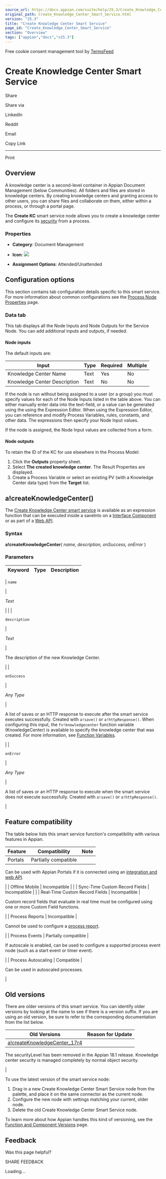 ```yaml
---
source_url: https://docs.appian.com/suite/help/25.3/Create_Knowledge_Center_Smart_Service.html
original_path: Create_Knowledge_Center_Smart_Service.html
version: "25.3"
title: "Create Knowledge Center Smart Service"
page_id: "Create_Knowledge_Center_Smart_Service"
section: "Overview"
tags: ["appian","docs","v25.3"]
---
```



Free cookie consent management tool by [TermsFeed](https://www.termsfeed.com/)

# Create Knowledge Center Smart Service

Share

Share via

LinkedIn

Reddit

Email

Copy Link

* * *

Print

## Overview

A knowledge center is a second-level container in Appian Document Management (below Communities). All folders and files are stored in knowledge centers. By creating knowledge centers and granting access to other users, you can share files and collaborate on them, either within a process, or through a portal page.

The **Create KC** smart service node allows you to create a knowledge center and configure its [security](folder-object.html#prodlink-knowledge-center-security) from a process.

### Properties

-   **Category**: Document Management

-   **Icon**: ![](images/Smart_Service_Icons/Create_KC.png)

-   **Assignment Options**: Attended/Unattended

## Configuration options

This section contains tab configuration details specific to this smart service. For more information about common configurations see the [Process Node Properties](Process_Node_and_Smart_Service_Properties.html) page.

### Data tab

This tab displays all the Node Inputs and Node Outputs for the Service Node. You can add additional inputs and outputs, if needed.

#### Node inputs

The default inputs are:

| Input | Type | Required | Multiple |
| --- | --- | --- | --- |
| Knowledge Center Name | Text | Yes | No |
| Knowledge Center Description | Text | No | No |

If the node is run without being assigned to a user (or a group) you must specify values for each of the Node Inputs listed in the table above. You can either manually enter data into the text-field, or a value can be generated using the using the Expression Editor. When using the Expression Editor, you can reference and modify Process Variables, rules, constants, and other data. The expressions then specify your Node Input values.

If the node is assigned, the Node Input values are collected from a form.

#### Node outputs

To retain the ID of the KC for use elsewhere in the Process Model:

1.  Click the **Outputs** property sheet.
2.  Select **The created knowledge center**. The Result Properties are displayed.
3.  Create a Process Variable or select an existing PV (with a Knowledge Center data type) from the **Target** list.

## a!createKnowledgeCenter()

The [Create Knowledge Center smart service](#) is available as an expression function that can be executed inside a saveInto on a [Interface Component](executing_smart_services.html) or as part of a [Web API](Web_APIs.html).

### Syntax

**a!createKnowledgeCenter**( _name, description, onSuccess, onError_ )

### Parameters

| Keyword | Type | Description |
| --- | --- | --- |
|
`name`

 |

_Text_

 |  |
|

`description`

 |

_Text_

 |

The description of the new Knowledge Center.

 |
|

`onSuccess`

 |

_Any Type_

 |

A list of saves or an HTTP response to execute after the smart service executes successfully. Created with `a!save()` or `a!httpResponse()`. When configuring this input, the `fv!knowledgecenter` function variable (KnowledgeCenter) is available to specify the knowledge center that was created. For more information, see [Function Variables](parts-of-an-expression.html#function-variables).

 |
|

`onError`

 |

_Any Type_

 |

A list of saves or an HTTP response to execute when the smart service does not execute successfully. Created with `a!save()` or `a!httpResponse()`.

 |

## Feature compatibility

The table below lists this smart service function's compatibility with various features in Appian.

| Feature | Compatibility | Note |
| --- | --- | --- |
| Portals | Partially compatible |
Can be used with Appian Portals if it is connected using an [integration and web API](portals-design.html#using-partially-compatible-functions-and-objects-in-a-portal).

 |
| Offline Mobile | Incompatible |  |
| Sync-Time Custom Record Fields | Incompatible |  |
| Real-Time Custom Record Fields | Incompatible |

Custom record fields that evaluate in real time must be configured using one or more Custom Field functions.

 |
| Process Reports | Incompatible |

Cannot be used to configure a [process report](Process_Reports.html).

 |
| Process Events | Partially compatible |

If autoscale is enabled, can be used to configure a supported process event node (such as a start event or timer event).

 |
| Process Autoscaling | Compatible |

Can be used in autoscaled processes.

 |

## Old versions

There are older versions of this smart service. You can identify older versions by looking at the name to see if there is a version suffix. If you are using an old version, be sure to refer to the corresponding documentation from the list below.

| Old Versions | Reason for Update |
| --- | --- |
| [a!createKnowledgeCenter\_17r4](/suite/help/25.3/Create_Knowledge_Center_Smart_Service_17r4.html) |
The securityLevel has been removed in the Appian 18.1 release. Knowledge center security is managed completely by normal object security.

 |

To use the latest version of the smart service node:

1.  Drag in a new Create Knowledge Center Smart Service node from the palette, and place it on the same connector as the current node.
2.  Configure the new node with settings matching your current, older node.
3.  Delete the old Create Knowledge Center Smart Service node.

To learn more about how Appian handles this kind of versioning, see the [Function and Component Versions](/suite/help/25.3/function_versions.html) page.

## Feedback

Was this page helpful?

SHARE FEEDBACK

Loading...